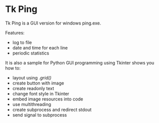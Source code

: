 # Tk Ping

Tk Ping is a GUI version for windows ping.exe.

Features:

* log to file
* date and time for each line
* periodic statistics

It is also a sample for Python GUI programming using Tkinter shows you how to:

* layout using *.grid()*
* create button with image
* create readonly text
* change font style in Tkinter
* embed image resources into code
* use multithreading
* create subprocess and redirect stdout
* send signal to subprocess

